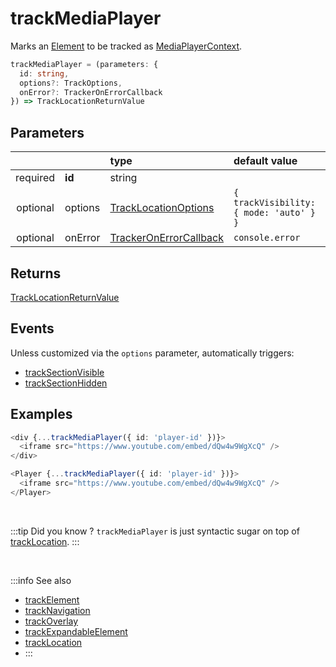 # trackMediaPlayer

Marks an [Element](/tracking/core-concepts/elements.md#elements) to be tracked as [MediaPlayerContext](/taxonomy/location-contexts/MediaPlayerContext.md).

```typescript
trackMediaPlayer = (parameters: {
  id: string,
  options?: TrackOptions,
  onError?: TrackerOnErrorCallback
}) => TrackLocationReturnValue
```

## Parameters
|          |         | type                                                                                   | default value
| :-:      | :--     | :--                                                                                    | :--           
| required | **id**  | string                                                                                 |
| optional | options | [TrackLocationOptions](/tracking/api-reference/general/TrackLocationOptions.md)     | `{ trackVisibility: { mode: 'auto' } }`
| optional | onError | [TrackerOnErrorCallback](/tracking/api-reference/general/TrackerOnErrorCallback.md) | `console.error`

## Returns
[TrackLocationReturnValue](/tracking/api-reference/general/TrackLocationReturnValue.md)

## Events
Unless customized via the `options` parameter, automatically triggers:

- [trackSectionVisible](/tracking/api-reference/event-trackers/trackSectionVisible.md)
- [trackSectionHidden](/tracking/api-reference/event-trackers/trackSectionHidden.md)

## Examples

```typescript jsx
<div {...trackMediaPlayer({ id: 'player-id' })}>
  <iframe src="https://www.youtube.com/embed/dQw4w9WgXcQ" />  
</div>
```

```typescript jsx
<Player {...trackMediaPlayer({ id: 'player-id' })}>
  <iframe src="https://www.youtube.com/embed/dQw4w9WgXcQ" />
</Player>
```

<br />

:::tip Did you know ?
`trackMediaPlayer` is just syntactic sugar on top of [trackLocation](/tracking/api-reference/low-level/trackLocation.md).
:::

<br />


:::info See also
- [trackElement](/tracking/api-reference/location-trackers/trackElement.md)
- [trackNavigation](/tracking/api-reference/location-trackers/trackNavigation.md)
- [trackOverlay](/tracking/api-reference/location-trackers/trackOverlay.md)
- [trackExpandableElement](/tracking/api-reference/location-trackers/trackExpandableElement.md)
- [trackLocation](/tracking/api-reference/low-level/trackLocation.md)
- :::

